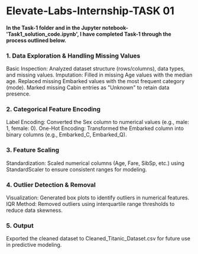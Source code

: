 # Elevate-Labs-Internship-TASK 01

#### In the Task-1 folder and in the Jupyter notebook-'Task1_solution_code.ipynb', I have completed Task-1 through the process outlined below.

### 1. Data Exploration & Handling Missing Values
Basic Inspection: Analyzed dataset structure (rows/columns), data types, and missing values.
Imputation:
Filled in missing Age values with the median age.
Replaced missing Embarked values with the most frequent category (mode).
Marked missing Cabin entries as "Unknown" to retain data presence.

### 2. Categorical Feature Encoding
Label Encoding: Converted the Sex column to numerical values (e.g., male: 1, female: 0).
One-Hot Encoding: Transformed the Embarked column into binary columns (e.g., Embarked_C, Embarked_Q).

### 3. Feature Scaling
Standardization: Scaled numerical columns (Age, Fare, SibSp, etc.) using StandardScaler to ensure consistent ranges for modeling.

### 4. Outlier Detection & Removal
Visualization: Generated box plots to identify outliers in numerical features.
IQR Method: Removed outliers using interquartile range thresholds to reduce data skewness.

### 5. Output
Exported the cleaned dataset to Cleaned_Titanic_Dataset.csv for future use in predictive modeling.

